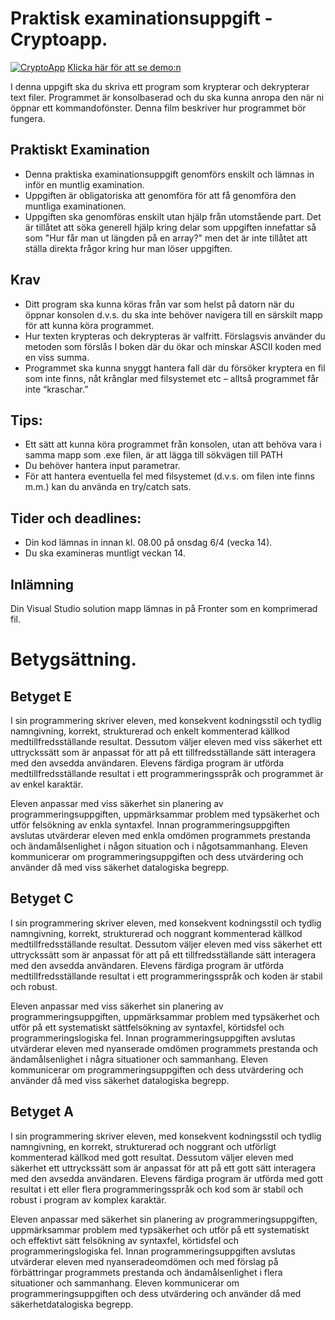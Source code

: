 # Praktisk examinationsuppgift - Cryptoapp.
[![CryptoApp](http://img.youtube.com/vi/GQgU4wsVtbw/0.jpg)](https://www.youtube.com/watch?edit=vd&v=GQgU4wsVtbw "Bild")
[Klicka här för att se demo:n](https://www.youtube.com/watch?edit=vd&v=GQgU4wsVtbw)

I denna uppgift ska du skriva ett program som krypterar och dekrypterar text filer.  Programmet är konsolbaserad och du ska kunna anropa den när ni öppnar ett kommandofönster.
Denna film beskriver hur programmet bör fungera.

## Praktiskt Examination
+ Denna praktiska examinationsuppgift genomförs enskilt och lämnas in inför en muntlig examination.
+ Uppgiften är obligatoriska att genomföra för att få genomföra den muntliga examinationen.
+ Uppgiften ska genomföras enskilt utan hjälp från utomstående part. Det är tillåtet att söka generell hjälp kring delar som uppgiften innefattar så som "Hur får man ut längden på en array?" men det är inte tillåtet att ställa direkta frågor kring hur man löser uppgiften.

## Krav
+ Ditt program ska kunna köras från var som helst på datorn när du öppnar konsolen d.v.s. du ska inte behöver navigera till en särskilt mapp för att kunna köra programmet.
+ Hur texten krypteras och dekrypteras är valfritt. Förslagsvis använder du metoden som förslås I boken där du ökar och minskar ASCII koden med en viss summa.
+ Programmet ska kunna snyggt hantera fall där du försöker kryptera en fil som inte finns, nåt krånglar med filsystemet etc – alltså programmet får inte “kraschar.”

## Tips:
+ Ett sätt att kunna köra programmet från konsolen, utan att behöva vara i samma mapp som .exe filen, är att lägga till sökvägen till PATH
+ Du behöver hantera input parametrar.
+ För att hantera eventuella fel med filsystemet (d.v.s. om filen inte finns m.m.) kan du använda en try/catch sats.
## Tider och deadlines:
+ Din kod lämnas in innan kl. 08.00 på onsdag 6/4 (vecka 14).
+ Du ska examineras muntligt veckan 14.
## Inlämning
Din Visual Studio solution mapp lämnas in på Fronter som en komprimerad fil.
# Betygsättning.

## Betyget E

I sin programmering skriver eleven, med konsekvent kodningsstil och tydlig namngivning, korrekt, strukturerad och enkelt kommenterad källkod medtillfredsställande resultat. Dessutom väljer eleven med viss säkerhet ett uttryckssätt som är anpassat för att på ett tillfredsställande sätt interagera med den avsedda användaren. Elevens färdiga program är utförda medtillfredsställande resultat i ett programmeringsspråk och programmet är av enkel karaktär.

Eleven anpassar med viss säkerhet sin planering av programmeringsuppgiften, uppmärksammar problem med typsäkerhet och utför felsökning av enkla syntaxfel. Innan programmeringsuppgiften avslutas utvärderar eleven med enkla omdömen programmets prestanda och ändamålsenlighet i någon situation och i någotsammanhang. Eleven kommunicerar om programmeringsuppgiften och dess utvärdering och använder då med viss säkerhet datalogiska begrepp.
## Betyget C
I sin programmering skriver eleven, med konsekvent kodningsstil och tydlig namngivning, korrekt, strukturerad och noggrant kommenterad källkod medtillfredsställande resultat. Dessutom väljer eleven med viss säkerhet ett uttryckssätt som är anpassat för att på ett tillfredsställande sätt interagera med den avsedda användaren. Elevens färdiga program är utförda medtillfredsställande resultat i ett programmeringsspråk och koden är stabil och robust.

Eleven anpassar med viss säkerhet sin planering av programmeringsuppgiften, uppmärksammar problem med typsäkerhet och utför på ett systematiskt sättfelsökning av syntaxfel, körtidsfel och programmeringslogiska fel. Innan programmeringsuppgiften avslutas utvärderar eleven med nyanserade omdömen programmets prestanda och ändamålsenlighet i några situationer och sammanhang. Eleven kommunicerar om programmeringsuppgiften och dess utvärdering och använder då med viss säkerhet datalogiska begrepp.
## Betyget A
I sin programmering skriver eleven, med konsekvent kodningsstil och tydlig namngivning, en korrekt, strukturerad och noggrant och utförligt kommenterad källkod med gott resultat. Dessutom väljer eleven med säkerhet ett uttryckssätt som är anpassat för att på ett gott sätt interagera med den avsedda användaren. Elevens färdiga program är utförda med gott resultat i ett eller flera programmeringsspråk och kod som är stabil och robust i program av komplex karaktär.

Eleven anpassar med säkerhet sin planering av programmeringsuppgiften,  uppmärksammar problem med typsäkerhet och utför på ett systematiskt och effektivt sätt felsökning av syntaxfel, körtidsfel och programmeringslogiska fel. Innan programmeringsuppgiften avslutas utvärderar eleven med nyanseradeomdömen och med förslag på förbättringar programmets prestanda och ändamålsenlighet i flera situationer och sammanhang. Eleven kommunicerar om programmeringsuppgiften och dess utvärdering och använder då med säkerhetdatalogiska begrepp.

